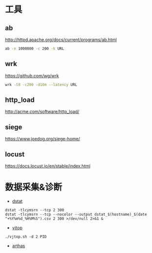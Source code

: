 # 工具

## ab

http://httpd.apache.org/docs/current/programs/ab.html

```bash
ab -n 1000000 -c 200 -k URL
```

## wrk

https://github.com/wg/wrk

```bash
wrk -t8 -c200 -d10m --latency URL
```

## http_load

http://acme.com/software/http_load/

## siege

https://www.joedog.org/siege-home/

## locust

https://docs.locust.io/en/stable/index.html

# 数据采集&诊断

- [dstat](http://dag.wiee.rs/home-made/dstat/)  
```
dstat -tlcymsrn --tcp 2 300
dstat -tlcymsrn --tcp --nocolor --output dstat_$(hostname)_$(date "+%Y%m%d_%H%M%S").csv 2 300 >/dev/null 2>&1 &
```
- [vjtop](https://github.com/vipshop/vjtools/tree/master/vjtop)
```
./vjtop.sh -d 2 PID
```
- [arthas](https://arthas.aliyun.com/doc/quick-start.html)  
